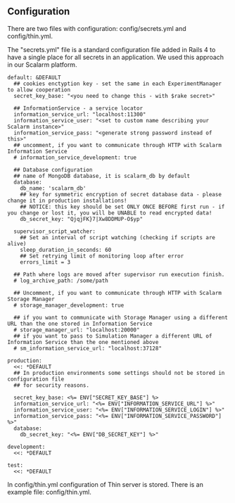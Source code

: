 Configuration
-------------
There are two files with configuration: config/secrets.yml and config/thin.yml.

The "secrets.yml" file is a standard configuration file added in Rails 4 to have a single place for all secrets in
an application. We used this approach in our Scalarm platform.

```
default: &DEFAULT
  ## cookies enctyption key - set the same in each ExperimentManager to allow cooperation
  secret_key_base: "<you need to change this - with $rake secret>"

  ## InformationService - a service locator
  information_service_url: "localhost:11300"
  information_service_user: "<set to custom name describing your Scalarm instance>"
  information_service_pass: "<generate strong password instead of this>"
  ## uncomment, if you want to communicate through HTTP with Scalarm Information Service
  # information_service_development: true

  ## Database configuration
  ## name of MongoDB database, it is scalarm_db by default
  database:
    db_name: 'scalarm_db'
    ## key for symmetric encryption of secret database data - please change it in production installations!
    ## NOTICE: this key should be set ONLY ONCE BEFORE first run - if you change or lost it, you will be UNABLE to read encrypted data!
    db_secret_key: "QjqjFK}7|Xw8DDMUP-O$yp"

  supervisor_script_watcher:
    ## Set an interval of script watching (checking if scripts are alive)
    sleep_duration_in_seconds: 60
    ## Set retrying limit of monitoring loop after error
    errors_limit = 3
    
  ## Path where logs are moved after supervisor run execution finish.
  # log_archive_path: /some/path

  ## Uncomment, if you want to communicate through HTTP with Scalarm Storage Manager
  # storage_manager_development: true

  ## if you want to communicate with Storage Manager using a different URL than the one stored in Information Service
  # storage_manager_url: "localhost:20000"
  ## if you want to pass to Simulation Manager a different URL of Information Service than the one mentioned above
  # sm_information_service_url: "localhost:37128"

production:
  <<: *DEFAULT
  ## In production environments some settings should not be stored in configuration file
  ## for security reasons.

  secret_key_base: <%= ENV["SECRET_KEY_BASE"] %>
  information_service_url: "<%= ENV["INFORMATION_SERVICE_URL"] %>"
  information_service_user: "<%= ENV["INFORMATION_SERVICE_LOGIN"] %>"
  information_service_pass: "<%= ENV["INFORMATION_SERVICE_PASSWORD"] %>"
  database:
    db_secret_key: "<%= ENV["DB_SECRET_KEY"] %>"

development:
  <<: *DEFAULT

test:
  <<: *DEFAULT
```

In config/thin.yml configuration of Thin server is stored. There is an example file: config/thin.yml.

